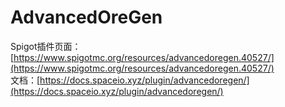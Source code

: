 # AdvancedOreGen

Spigot插件页面：[https://www.spigotmc.org/resources/advancedoregen.40527/](https://www.spigotmc.org/resources/advancedoregen.40527/)  
文档：[https://docs.spaceio.xyz/plugin/advancedoregen/](https://docs.spaceio.xyz/plugin/advancedoregen/)

